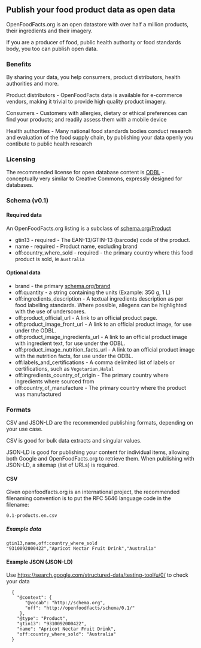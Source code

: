 ## Publish your food product data as open data

OpenFoodFacts.org is an open datastore with over half a million products, their ingredients and their imagery.

If you are a producer of food, public health authority or food standards body, you too can publish open data.

### Benefits
By sharing your data, you help consumers, product distributors, health authorities and more.

Product distributors - OpenFoodFacts data is available for e-commerce vendors, making it trivial to provide high quality product imagery.

Consumers - Customers with allergies, dietary or ethical preferences can find your products; and readily assess them with a mobile device

Health authorities - Many national food standards bodies conduct research and evaluation of the food supply chain, by publishing your data openly you contibute to public health research

### Licensing

The recommended license for open database content is [ODBL](https://opendatacommons.org/licenses/odbl/) - conceptually very similar to Creative Commons, expressly designed for databases.

### Schema (v0.1)

#### Required data
An OpenFoodFacts.org listing is a subclass of [schema.org/Product](http://schema.org/Product)
 * gtin13	- required - The EAN-13/GTIN-13 (barcode) code of the product.
 * name - required - Product name, excluding brand
 * off:country_where_sold - required - the primary country where this food product is sold, ie ```Australia```

#### Optional data
 * brand - the primary [schema.org/brand](http://schema.org/brand)
 * off:quantity - a string containing the units (Example: 350 g, 1 L)
 * off:ingredients_description - A textual ingredients description as per food labelling standards. Where possible, allegens can be highlighted with the use of underscores.
 * off:product_official_url - A link to an official product page.
 * off:product_image_front_url - A link to an official product image, for use under the ODBL.
 * off:product_image_ingredients_url - A link to an official product image with ingredient text, for use under the ODBL.
 * off:product_image_nutrition_facts_url - A link to an official product image with the nutrition facts, for use under the ODBL.
 * off:labels_and_certifications - A comma delimited list of labels or certifications, such as ```Vegetarian,Halal```
 * off:ingredients_country_of_origin - The primary country where ingredients where sourced from
 * off:country_of_manufacture - The primary country where the product was manufactured


### Formats
CSV and JSON-LD are the recommended publishing formats, depending on your use case.

CSV is good for bulk data extracts and singular values.

JSON-LD is good for publishing your content for individual items, allowing both Google and OpenFoodFacts.org to retrieve them.
When publishing with JSON-LD, a sitemap (list of URLs) is required.

#### CSV
Given openfoodfacts.org is an international project, the recommended filenaming convention is to put the RFC 5646 language code in the filename:
```
0.1-products.en.csv
```

##### Example data
```
gtin13,name,off:country_where_sold
"9310092000422","Apricot Nectar Fruit Drink","Australia"
```
#### Example JSON (JSON-LD)
Use https://search.google.com/structured-data/testing-tool/u/0/ to check your data

```
  {
    "@context": {
       "@vocab": "http://schema.org",
       "off": "http://openfoodfacts/schema/0.1/"
     },
    "@type": "Product",
    "gtin13": "9310092000422",
    "name": "Apricot Nectar Fruit Drink",
    "off:country_where_sold": "Australia"
  }
```
